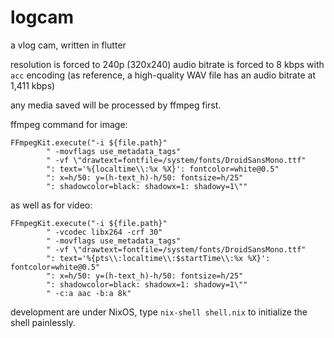 # logcam

a vlog cam, written in flutter

resolution is forced to 240p (320x240)
audio bitrate is forced to 8 kbps with `acc` encoding (as reference, a high-quality WAV file has an audio bitrate at 1,411 kbps)


any media saved will be processed by ffmpeg first.

ffmpeg command for image:

```
FFmpegKit.execute("-i ${file.path}"
        " -movflags use_metadata_tags"
        " -vf \"drawtext=fontfile=/system/fonts/DroidSansMono.ttf"
        ": text='%{localtime\\:%x %X}': fontcolor=white@0.5"
        ": x=h/50: y=(h-text_h)-h/50: fontsize=h/25"
        ": shadowcolor=black: shadowx=1: shadowy=1\""
```

as well as for video:

```
FFmpegKit.execute("-i ${file.path}"
        " -vcodec libx264 -crf 30"
        " -movflags use_metadata_tags"
        " -vf \"drawtext=fontfile=/system/fonts/DroidSansMono.ttf"
        ": text='%{pts\\:localtime\\:$startTime\\:%x %X}': fontcolor=white@0.5"
        ": x=h/50: y=(h-text_h)-h/50: fontsize=h/25"
        ": shadowcolor=black: shadowx=1: shadowy=1\""
        " -c:a aac -b:a 8k"
```

development are under NixOS, type `nix-shell shell.nix` to initialize the shell painlessly.
